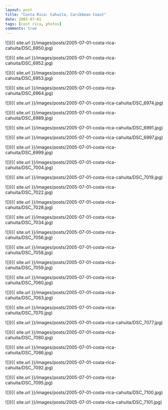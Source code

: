 ```yaml
---
layout: post
title: "Costa Rica: Cahuita, Caribbean Coast"
date: 2005-07-01
tags: [cost rica, photos]
comments: true
---
```

![]({{ site.url }}/images/posts/2005-07-01-costa-rica-cahuita/DSC_6950.jpg)

![]({{ site.url }}/images/posts/2005-07-01-costa-rica-cahuita/DSC_6952.jpg)

![]({{ site.url }}/images/posts/2005-07-01-costa-rica-cahuita/DSC_6953.jpg)

![]({{ site.url }}/images/posts/2005-07-01-costa-rica-cahuita/DSC_6964.jpg)

![]({{ site.url }}/images/posts/2005-07-01-costa-rica-cahuita/DSC_6974.jpg)

![]({{ site.url }}/images/posts/2005-07-01-costa-rica-cahuita/DSC_6989.jpg)

![]({{ site.url }}/images/posts/2005-07-01-costa-rica-cahuita/DSC_6991.jpg)

![]({{ site.url }}/images/posts/2005-07-01-costa-rica-cahuita/DSC_6997.jpg)

![]({{ site.url }}/images/posts/2005-07-01-costa-rica-cahuita/DSC_6999.jpg)

![]({{ site.url }}/images/posts/2005-07-01-costa-rica-cahuita/DSC_7004.jpg)

![]({{ site.url }}/images/posts/2005-07-01-costa-rica-cahuita/DSC_7019.jpg)

![]({{ site.url }}/images/posts/2005-07-01-costa-rica-cahuita/DSC_7022.jpg)

![]({{ site.url }}/images/posts/2005-07-01-costa-rica-cahuita/DSC_7028.jpg)

![]({{ site.url }}/images/posts/2005-07-01-costa-rica-cahuita/DSC_7034.jpg)

![]({{ site.url }}/images/posts/2005-07-01-costa-rica-cahuita/DSC_7056.jpg)

![]({{ site.url }}/images/posts/2005-07-01-costa-rica-cahuita/DSC_7058.jpg)

![]({{ site.url }}/images/posts/2005-07-01-costa-rica-cahuita/DSC_7059.jpg)

![]({{ site.url }}/images/posts/2005-07-01-costa-rica-cahuita/DSC_7060.jpg)

![]({{ site.url }}/images/posts/2005-07-01-costa-rica-cahuita/DSC_7063.jpg)

![]({{ site.url }}/images/posts/2005-07-01-costa-rica-cahuita/DSC_7070.jpg)

![]({{ site.url }}/images/posts/2005-07-01-costa-rica-cahuita/DSC_7077.jpg)

![]({{ site.url }}/images/posts/2005-07-01-costa-rica-cahuita/DSC_7080.jpg)

![]({{ site.url }}/images/posts/2005-07-01-costa-rica-cahuita/DSC_7086.jpg)

![]({{ site.url }}/images/posts/2005-07-01-costa-rica-cahuita/DSC_7092.jpg)

![]({{ site.url }}/images/posts/2005-07-01-costa-rica-cahuita/DSC_7095.jpg)

![]({{ site.url }}/images/posts/2005-07-01-costa-rica-cahuita/DSC_7100.jpg)

![]({{ site.url }}/images/posts/2005-07-01-costa-rica-cahuita/DSC_7101.jpg)

